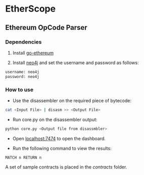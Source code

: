 # EtherScope

## Ethereum OpCode Parser

### Dependencies

1. Install [go-ethereum](https://github.com/ethereum/go-ethereum)

2. Install [neo4j](http://neo4j.com/) and set the username and password as follows:

```bash
username: neo4j
password: neo4j
```

### How to use

* Use the disassembler on the required piece of bytecode:

```bash
cat <Input File> | disasm >> <Output File>
```

* Run core.py on the disassembler output:

```bash
python core.py <Output file from disassmbler>
```

* Open [localhost:7474](http://localhost:7474) to open the dashboard.

* Run the following command to view the results:

```
MATCH n RETURN n
```

A set of sample contracts is placed in the *contracts* folder.
